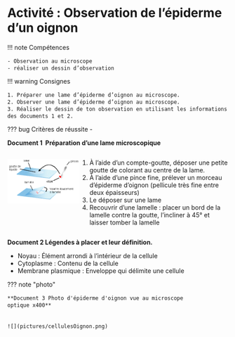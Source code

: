 # Activité : Observation de l’épiderme d’un oignon

!!! note Compétences

    - Observation au microscope 
    - réaliser un dessin d’observation 

!!! warning Consignes

    1. Préparer une lame d’épiderme d’oignon au microscope.
    2. Observer une lame d’épiderme d’oignon au microscope.
    3. Réaliser le dessin de ton observation en utilisant les informations des documents 1 et 2.
    
??? bug Critères de réussite
    - 

**Document 1  Préparation d’une lame microscopique**

<div markdown style="display: flex; flex-direction: row;">


![](pictures/schemaPrepaLame.png)

<div markdown style="display: flex; flex-direction: column;">

1. À l’aide d’un compte-goutte, déposer une petite goutte de colorant au centre de la lame.
2. À l’aide d’une pince fine, prélever un morceau d’épiderme d’oignon (pellicule très fine entre deux épaisseurs)
3. Le déposer sur une lame
4. Recouvrir d’une lamelle : placer un bord de la lamelle contre la goutte, l’incliner à 45° et laisser tomber la lamelle
	

</div>
</div>



**Document 2 Légendes à placer et leur définition.**
    
- Noyau : Élément arrondi à l’intérieur de la cellule
- Cytoplasme : Contenu de la cellule
- Membrane plasmique : Enveloppe qui délimite une cellule



??? note "photo"

    **Document 3 Photo d'épiderme d'oignon vue au microscope optique x400**


    ![](pictures/cellulesOignon.png)